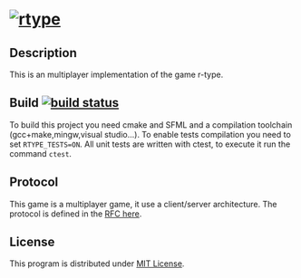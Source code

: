 [![rtype](http://web-vassets.ea.com/Assets/Richmedia/Image/FullImageLogo/fr_r-type-logo.png)](https://git.minewolf.tf/root/rtype)
=============================================

## Description

This is an multiplayer implementation of the game r-type.

## Build [![build status](http://git.minewolf.tf/root/rtype/badges/master/build.svg)](http://git.minewolf.tf/root/rtype/commits/master)

To build this project you need cmake and SFML and a compilation toolchain (gcc+make,mingw,visual studio...). To enable tests compilation you need to set `RTYPE_TESTS=ON`. All unit tests are written with ctest, to execute it run the command `ctest`.

## Protocol

This game is a multiplayer game, it use a client/server architecture. The protocol is defined in the [RFC here](https://epitechfr-my.sharepoint.com/personal/gregoire_guemas_epitech_eu/_layouts/15/guestaccess.aspx?guestaccesstoken=wfPbJSy621wO06dXqBQdVWWKdJl637QE%2fRHgbU71f2w%3d&docid=01fb57e007a8048f3a7750dc258d85670&rev=1).

## License

This program is distributed under [MIT License](https://git.minewolf.tf/root/rtype/blob/master/LICENSE).